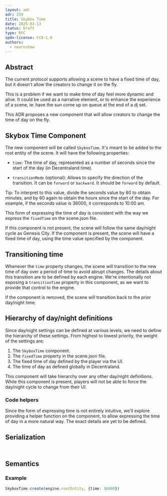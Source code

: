 ```yaml
---
layout: adr
adr: 259
title: Skybox Time
date: 2025-03-13
status: Draft
type: RFC
spdx-license: CC0-1.0
authors:
  - nearnshaw
---
```


## Abstract

The current protocol supports allowing a scene to have a fixed time of day, but it doesn't allow the creators to change it on the fly.

This is a problem if we want to make time of day feel more dynamic and alive. It could be used as a narrative element, or to enhance the experience of a scene, ie: have the sun come up on queue at the end of a dj set.

This ADR proposes a new component that will allow creators to change the time of day on the fly.


## Skybox Time Component

The new component will be called `SkyboxTime`. It's meant to be added to the root entity of the scene. It will have the following properties:

- `time`: The time of day, represented as a number of seconds since the start of the day (in Decentraland time).

- `transitionMode` (optional): Allows to specify the direction of the transition. It can be `forward` or `backward`. It should be `forward` by default.

Tip: To interpret to this value, divide the seconds value by 60 to obtain minutes, and by 60 again to obtain the hours since the start of the day. For example, if the seconds value is 36000, it corresponds to 10:00 am.

This form of expressing the time of day is consistent with the way we express the `fixedTime` on the scene.json file.

If this component is not present, the scene will follow the same day/night cycle as Genesis City. If the component is present, the scene will have a fixed time of day, using the time value specified by the component.


## Transitioning time

Whenever the `time` property changes, the scene will transition to the new time of day over a period of time to avoid abrupt changes. The details about this transition are to be defined by each engine. We're intentionally not exposing a `transitionTime` property in this component, as we want to provide that control to the engine.

If the component is removed, the scene will transition back to the prior day/night time.

## Hierarchy of day/night definitions

Since day/night settings can be defined at various levels, we need to define the hierarchy of these settings. From highest to lowest priority, the weight of the settings are:

1. The `SkyboxTime` component.
2. The `fixedTime` property in the scene.json file.
3. The fixed time of day defined by the player via the UI.
4. The time of day as defined globally in Decentraland.

This component will take hierarchy over any other day/night definitions. While this component is present, players will not be able to force the day/night cycle to change from their UI.



### Code helpers

Since the form of expressing time is not entirely intuitive, we'll explore providing a helper function on the component, to allow expressing the time of day in a more natural way. The exact details are yet to be defined.



## Serialization

```yaml

```

```protobuf

```

## Semantics

### Example


```ts
SkyboxTime.create(engine.rootEntity, {time: 36000})
```
